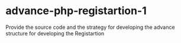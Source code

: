 # advance-php-registartion-1
Provide the source code and the strategy for developing the advance structure for developing the Registartion   
